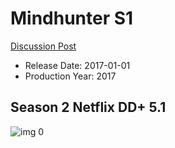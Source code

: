 # Mindhunter S1

[Discussion Post](https://www.avsforum.com/threads/bass-eq-for-filtered-movies.2995212/post-58447722)

* Release Date: 2017-01-01
* Production Year: 2017

## Season 2 Netflix DD+ 5.1

![img 0](https://i.imgur.com/Qakn5Bl.jpg)

